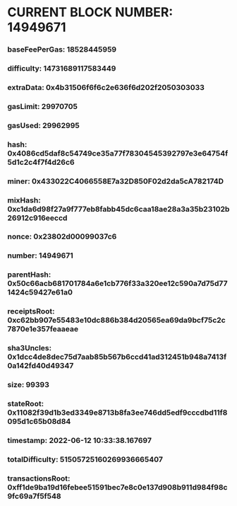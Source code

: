 # CURRENT BLOCK NUMBER: 14949671

### baseFeePerGas: 18528445959
### difficulty: 14731689117583449
### extraData: 0x4b31506f6f6c2e636f6d202f2050303033
### gasLimit: 29970705
### gasUsed: 29962995
### hash: 0x4086cd5daf8c54749ce35a77f78304545392797e3e64754f5d1c2c4f7f4d26c6
### miner: 0x433022C4066558E7a32D850F02d2da5cA782174D
### mixHash: 0xc1da6d98f27a9f777eb8fabb45dc6caa18ae28a3a35b23102b26912c916eeccd
### nonce: 0x23802d00099037c6
### number: 14949671
### parentHash: 0x50c66acb681701784a6e1cb776f33a320ee12c590a7d75d771424c59427e61a0
### receiptsRoot: 0xc62bb907e55483e10dc886b384d20565ea69da9bcf75c2c7870e1e357feaaeae
### sha3Uncles: 0x1dcc4de8dec75d7aab85b567b6ccd41ad312451b948a7413f0a142fd40d49347
### size: 99393
### stateRoot: 0x11082f39d1b3ed3349e8713b8fa3ee746dd5edf9cccdbd11f8095d1c65b08d84
### timestamp: 2022-06-12 10:33:38.167697
### totalDifficulty: 51505725160269936665407
### transactionsRoot: 0xff1de9ba19d16febee51591bec7e8c0e137d908b911d984f98c9fc69a7f5f548
